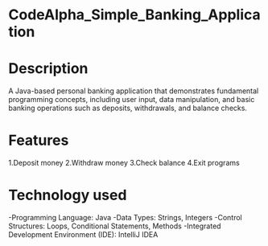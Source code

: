 # CodeAlpha_Simple_Banking_Application



# Description

A Java-based personal banking application that demonstrates fundamental programming concepts, including user input, data manipulation, and basic banking operations such as deposits, withdrawals, and balance checks.

# Features 

1.Deposit money
2.Withdraw money
3.Check balance
4.Exit programs 

# Technology used

-Programming Language: Java
-Data Types: Strings, Integers
-Control Structures: Loops, Conditional Statements, Methods
-Integrated Development Environment (IDE): IntelliJ IDEA
